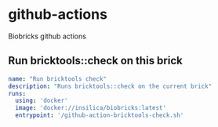 # github-actions
Biobricks github actions

## Run bricktools::check on this brick

```yaml
name: "Run bricktools check"
description: "Runs bricktools::check on the current brick"
runs:
  using: 'docker'
  image: 'docker://insilica/biobricks:latest'
  entrypoint: '/github-action-bricktools-check.sh'
```

